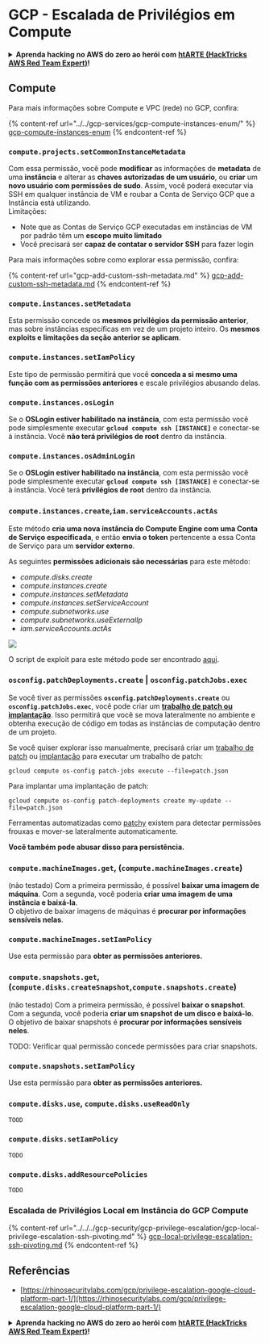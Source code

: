 # GCP - Escalada de Privilégios em Compute

<details>

<summary><strong>Aprenda hacking no AWS do zero ao herói com</strong> <a href="https://training.hacktricks.xyz/courses/arte"><strong>htARTE (HackTricks AWS Red Team Expert)</strong></a><strong>!</strong></summary>

Outras formas de apoiar o HackTricks:

* Se você quer ver sua **empresa anunciada no HackTricks** ou **baixar o HackTricks em PDF**, confira os [**PLANOS DE ASSINATURA**](https://github.com/sponsors/carlospolop)!
* Adquira o [**material oficial PEASS & HackTricks**](https://peass.creator-spring.com)
* Descubra [**A Família PEASS**](https://opensea.io/collection/the-peass-family), nossa coleção de [**NFTs exclusivos**](https://opensea.io/collection/the-peass-family)
* **Junte-se ao grupo** 💬 [**Discord**](https://discord.gg/hRep4RUj7f) ou ao [**grupo do telegram**](https://t.me/peass) ou **siga-me** no **Twitter** 🐦 [**@carlospolopm**](https://twitter.com/carlospolopm)**.**
* **Compartilhe suas técnicas de hacking enviando PRs para os repositórios github** [**HackTricks**](https://github.com/carlospolop/hacktricks) e [**HackTricks Cloud**](https://github.com/carlospolop/hacktricks-cloud).

</details>

## Compute

Para mais informações sobre Compute e VPC (rede) no GCP, confira:

{% content-ref url="../../gcp-services/gcp-compute-instances-enum/" %}
[gcp-compute-instances-enum](../../gcp-services/gcp-compute-instances-enum/)
{% endcontent-ref %}

### `compute.projects.setCommonInstanceMetadata`

Com essa permissão, você pode **modificar** as informações de **metadata** de uma **instância** e alterar as **chaves autorizadas de um usuário**, ou **criar** um **novo usuário com permissões de sudo**. Assim, você poderá executar via SSH em qualquer instância de VM e roubar a Conta de Serviço GCP que a Instância está utilizando.\
Limitações:

* Note que as Contas de Serviço GCP executadas em instâncias de VM por padrão têm um **escopo muito limitado**
* Você precisará ser **capaz de contatar o servidor SSH** para fazer login

Para mais informações sobre como explorar essa permissão, confira:

{% content-ref url="gcp-add-custom-ssh-metadata.md" %}
[gcp-add-custom-ssh-metadata.md](gcp-add-custom-ssh-metadata.md)
{% endcontent-ref %}

### `compute.instances.setMetadata`

Esta permissão concede os **mesmos privilégios da permissão anterior**, mas sobre instâncias específicas em vez de um projeto inteiro. Os **mesmos exploits e limitações da seção anterior se aplicam**.

### `compute.instances.setIamPolicy`

Este tipo de permissão permitirá que você **conceda a si mesmo uma função com as permissões anteriores** e escale privilégios abusando delas.

### **`compute.instances.osLogin`**

Se o **OSLogin estiver habilitado na instância**, com esta permissão você pode simplesmente executar **`gcloud compute ssh [INSTANCE]`** e conectar-se à instância. Você **não terá privilégios de root** dentro da instância.

### **`compute.instances.osAdminLogin`**

Se o **OSLogin estiver habilitado na instância**, com esta permissão você pode simplesmente executar **`gcloud compute ssh [INSTANCE]`** e conectar-se à instância. Você terá **privilégios de root** dentro da instância.

### `compute.instances.create`,`iam.serviceAccounts.actAs`

Este método **cria uma nova instância do Compute Engine com uma Conta de Serviço especificada**, e então **envia o token** pertencente a essa Conta de Serviço para um **servidor externo**.

As seguintes **permissões adicionais são necessárias** para este método:

* _compute.disks.create_
* _compute.instances.create_
* _compute.instances.setMetadata_
* _compute.instances.setServiceAccount_
* _compute.subnetworks.use_
* _compute.subnetworks.useExternalIp_
* _iam.serviceAccounts.actAs_

![](https://rhinosecuritylabs.com/wp-content/uploads/2020/04/image9-750x594.png)

O script de exploit para este método pode ser encontrado [aqui](https://github.com/RhinoSecurityLabs/GCP-IAM-Privilege-Escalation/blob/master/ExploitScripts/compute.instances.create.py).

### `osconfig.patchDeployments.create` | `osconfig.patchJobs.exec`

Se você tiver as permissões **`osconfig.patchDeployments.create`** ou **`osconfig.patchJobs.exec`**, você pode criar um [**trabalho de patch ou implantação**](https://blog.raphael.karger.is/articles/2022-08/GCP-OS-Patching). Isso permitirá que você se mova lateralmente no ambiente e obtenha execução de código em todas as instâncias de computação dentro de um projeto.

Se você quiser explorar isso manualmente, precisará criar um [trabalho de patch](https://github.com/rek7/patchy/blob/main/pkg/engine/patches/patch\_job.json) ou [implantação](https://github.com/rek7/patchy/blob/main/pkg/engine/patches/patch\_deployment.json) para executar um trabalho de patch:

`gcloud compute os-config patch-jobs execute --file=patch.json`

Para implantar uma implantação de patch:

`gcloud compute os-config patch-deployments create my-update --file=patch.json`

Ferramentas automatizadas como [patchy](https://github.com/rek7/patchy) existem para detectar permissões frouxas e mover-se lateralmente automaticamente.

**Você também pode abusar disso para persistência.**

### `compute.machineImages.get`, (`compute.machineImages.create`)

(não testado) Com a primeira permissão, é possível **baixar uma imagem de máquina**. Com a segunda, você poderia **criar uma imagem de uma instância e baixá-la**.\
O objetivo de baixar imagens de máquinas é **procurar por informações sensíveis nelas**.

### `compute.machineImages.setIamPolicy`

Use esta permissão para **obter as permissões anteriores.**

### `compute.snapshots.get`, (`compute.disks.createSnapshot`,`compute.snapshots.create`)

(não testado) Com a primeira permissão, é possível **baixar o snapshot**. Com a segunda, você poderia **criar um snapshot de um disco e baixá-lo**.\
O objetivo de baixar snapshots é **procurar por informações sensíveis neles**.

TODO: Verificar qual permissão concede permissões para criar snapshots.

### `compute.snapshots.setIamPolicy`

Use esta permissão para **obter as permissões anteriores.**

### `compute.disks.use`, `compute.disks.useReadOnly`

`TOOD`

### `compute.disks.setIamPolicy`

`TODO`

### `compute.disks.addResourcePolicies`

`TODO`

### Escalada de Privilégios Local em Instância do GCP Compute

{% content-ref url="../../../gcp-security/gcp-privilege-escalation/gcp-local-privilege-escalation-ssh-pivoting.md" %}
[gcp-local-privilege-escalation-ssh-pivoting.md](../../../gcp-security/gcp-privilege-escalation/gcp-local-privilege-escalation-ssh-pivoting.md)
{% endcontent-ref %}

## Referências

* [https://rhinosecuritylabs.com/gcp/privilege-escalation-google-cloud-platform-part-1/](https://rhinosecuritylabs.com/gcp/privilege-escalation-google-cloud-platform-part-1/)

<details>

<summary><strong>Aprenda hacking no AWS do zero ao herói com</strong> <a href="https://training.hacktricks.xyz/courses/arte"><strong>htARTE (HackTricks AWS Red Team Expert)</strong></a><strong>!</strong></summary>

Outras formas de apoiar o HackTricks:

* Se você quer ver sua **empresa anunciada no HackTricks** ou **baixar o HackTricks em PDF**, confira os [**PLANOS DE ASSINATURA**](https://github.com/sponsors/carlospolop)!
* Adquira o [**material oficial PEASS & HackTricks**](https://peass.creator-spring.com)
* Descubra [**A Família PEASS**](https://opensea.io/collection/the-peass-family), nossa coleção de [**NFTs exclusivos**](https://opensea.io/collection/the-peass-family)
* **Junte-se ao grupo** 💬 [**Discord**](https://discord.gg/hRep4RUj7f) ou ao [**grupo do telegram**](https://t.me/peass) ou **siga-me** no **Twitter** 🐦 [**@carlospolopm**](https://twitter.com/carlospolopm)**.**
* **Compartilhe suas técnicas de hacking enviando PRs para os repositórios github** [**HackTricks**](https://github.com/carlospolop/hacktricks) e [**HackTricks Cloud**](https://github.com/carlospolop/hacktricks-cloud).

</details>
